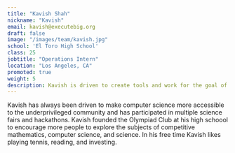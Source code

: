 ```yaml
---
title: "Kavish Shah"
nickname: "Kavish"
email: kavish@executebig.org
draft: false
image: "/images/team/kavish.jpg"
school: 'El Toro High School'
class: 25
jobtitle: "Operations Intern"
location: "Los Angeles, CA"
promoted: true
weight: 5
description: Kavish is driven to create tools and work for the goal of making Computer Science more accessible to a wider variety of people.
---
```


Kavish has always been driven to make computer science more accessible 
to the underprivileged community and has participated in multiple 
science fairs and hackathons. Kavish founded the Olympiad Club at his 
high schoool to encourage more people to explore the subjects of competitive
mathematics, computer science, and science. In his free time Kavish likes playing
tennis, reading, and investing. 
